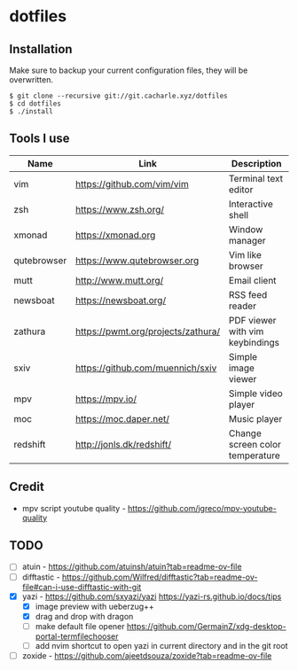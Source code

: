 # dotfiles

## Installation

Make sure to backup your current configuration files, they will be overwritten.

```
$ git clone --recursive git://git.cacharle.xyz/dotfiles
$ cd dotfiles
$ ./install
```

## Tools I use

| Name        | Link                               | Description                     |
|-------------|------------------------------------|---------------------------------|
| vim         | https://github.com/vim/vim         | Terminal text editor            |
| zsh         | https://www.zsh.org/               | Interactive shell               |
| xmonad      | https://xmonad.org                 | Window manager                  |
| qutebrowser | https://www.qutebrowser.org        | Vim like browser                |
| mutt        | http://www.mutt.org/               | Email client                    |
| newsboat    | https://newsboat.org/              | RSS feed reader                 |
| zathura     | https://pwmt.org/projects/zathura/ | PDF viewer with vim keybindings |
| sxiv        | https://github.com/muennich/sxiv   | Simple image viewer             |
| mpv         | https://mpv.io/                    | Simple video player             |
| moc         | https://moc.daper.net/             | Music player                    |
| redshift    | http://jonls.dk/redshift/          | Change screen color temperature |

## Credit

* mpv script youtube quality - <https://github.com/jgreco/mpv-youtube-quality>

## TODO

- [ ] atuin - <https://github.com/atuinsh/atuin?tab=readme-ov-file>
- [ ] difftastic - <https://github.com/Wilfred/difftastic?tab=readme-ov-file#can-i-use-difftastic-with-git>
- [x] yazi - <https://github.com/sxyazi/yazi>
    <https://yazi-rs.github.io/docs/tips>
    - [x] image preview with ueberzug++
    - [x] drag and drop with dragon
    - [ ] make default file opener https://github.com/GermainZ/xdg-desktop-portal-termfilechooser
    - [ ] add nvim shortcut to open yazi in current directory and in the git root
- [ ] zoxide - <https://github.com/ajeetdsouza/zoxide?tab=readme-ov-file>
